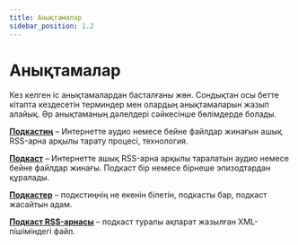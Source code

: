 ```yaml
---
title: Анықтамалар
sidebar_position: 1.2
---
```


# Анықтамалар

Кез келген іс анықтамалардан басталғаны жөн. Сондықтан осы бетте кітапта кездесетін терминдер мен олардың анықтамаларын жазып алайық. Әр анықтаманың дәлелдері сәйкесінше бөлімдерде болады.

**[Подкастиң](/book/podcasting/)** – Интернетте аудио немесе бейне файлдар жинағын ашық RSS-арна арқылы тарату процесі, технология.

**[Подкаст](/book/podcast/)** – Интернетте ашық RSS-арна арқылы таралатын аудио немесе бейне файлдар жинағы. Подкаст бір немесе бірнеше эпизодтардан құралады.

**[Подкастер](/book/podcaster/)** – подкстиңнің не екенін білетін, подкасты бар, подкаст жасайтын адам.

**[Подкаст RSS-арнасы](/book/rss/)** – подкаст туралы ақпарат жазылған XML-пішіміндегі файл.
